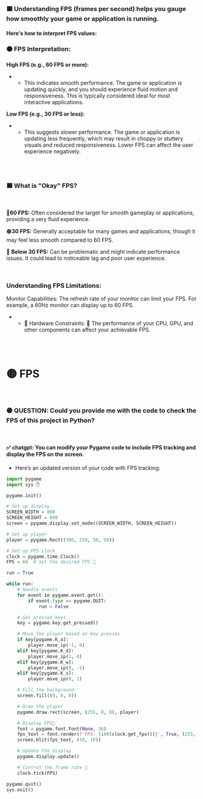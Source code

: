 
### 🟦 Understanding FPS (frames per second) helps you gauge how smoothly your game or application is running.

#### Here's how to interpret FPS values:

### 🟠 FPS Interpretation:

**High FPS (e.g., 60 FPS or more):**

 - -  This indicates smooth performance. The game or application is updating quickly, and you should experience fluid motion and responsiveness. This is typically considered ideal for most interactive applications.

**Low FPS (e.g., 30 FPS or less):**

- -  This suggests slower performance. The game or application is updating less frequently, which may result in choppy or stuttery visuals and reduced responsiveness. Lower FPS can affect the user experience negatively.

<br>
<br>

### 🟦 What is "Okay" FPS?

<br>

🌈**60 FPS:** Often considered the target for smooth gameplay or applications, providing a very fluid experience.

🟤**30 FPS:** Generally acceptable for many games and applications, though it may feel less smooth compared to 60 FPS.

🔴 **Below 30 FPS:** Can be problematic and might indicate performance issues. It could lead to noticeable lag and poor user experience.

<br>

### Understanding FPS Limitations:

Monitor Capabilities: The refresh rate of your monitor can limit your FPS. For example, a 60Hz monitor can display up to 60 FPS.

- - 🔴 Hardware Constraints: 🔴 The performance of your CPU, GPU, and other components can affect your achievable FPS.


<br>
<br>


# 🟡 FPS

<br>

### 🟣 QUESTION: Could you provide me with the code to check the FPS of this project in Python?

<br>

#### ✅ chatgpt: You can modify your Pygame code to include FPS tracking and display the FPS on the screen.

- Here’s an updated version of your code with FPS tracking:

```python
import pygame
import sys ✋

pygame.init()

# Set up display
SCREEN_WIDTH = 800
SCREEN_HEIGHT = 600
screen = pygame.display.set_mode((SCREEN_WIDTH, SCREEN_HEIGHT))

# Set up player
player = pygame.Rect((300, 250, 50, 50))

# Set up FPS clock
clock = pygame.time.Clock()
FPS = 60  # Set the desired FPS 🤚

run = True

while run:
    # Handle events
    for event in pygame.event.get():
        if event.type == pygame.QUIT:
            run = False

    # Get pressed keys
    key = pygame.key.get_pressed()

    # Move the player based on key presses
    if key[pygame.K_a]:
        player.move_ip(-1, 0)
    elif key[pygame.K_d]:
        player.move_ip(1, 0)
    elif key[pygame.K_w]:
        player.move_ip(0, -1)
    elif key[pygame.K_s]:
        player.move_ip(0, 1)

    # Fill the background
    screen.fill((0, 0, 0))

    # Draw the player
    pygame.draw.rect(screen, (255, 0, 0), player)

    # Display FPS🤚
    font = pygame.font.Font(None, 36)
    fps_text = font.render(f'FPS: {int(clock.get_fps())}', True, (255, 255, 255))
    screen.blit(fps_text, (10, 10))

    # Update the display
    pygame.display.update()

    # Control the frame rate 🤚
    clock.tick(FPS)

pygame.quit()
sys.exit()

```